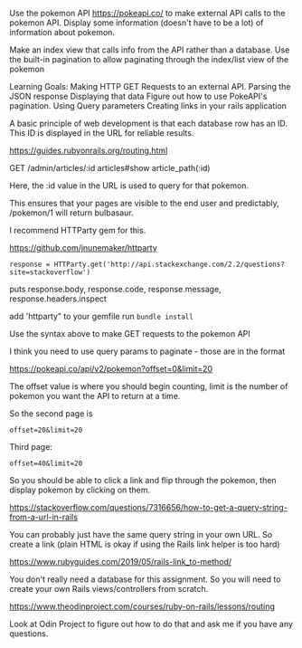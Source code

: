 Use the pokemon API https://pokeapi.co/ to make external API calls to the pokemon API. Display some information (doesn't have to be a lot) of information about pokemon. 

Make an index view that calls info from the API rather than a database. Use the built-in pagination to allow paginating through the index/list view of the pokemon

Learning Goals:
Making HTTP GET Requests to an external API.
Parsing the JSON response
Displaying that data
Figure out how to use PokeAPI's pagination.
Using Query parameters
Creating links in your rails application

A basic principle of web development is that each database row has an ID. This ID is displayed in the URL for reliable results. 

https://guides.rubyonrails.org/routing.html

GET /admin/articles/:id articles#show article_path(:id)

Here, the :id value in the URL is used to query for that pokemon.

This ensures that your pages are visible to the end user and predictably, /pokemon/1 will return bulbasaur.

I recommend HTTParty gem for this.

https://github.com/jnunemaker/httparty

`response = HTTParty.get('http://api.stackexchange.com/2.2/questions?site=stackoverflow')`

puts response.body, response.code, response.message, response.headers.inspect

add 'httparty" to your gemfile 
run `bundle install`

Use the syntax above to make GET requests to the pokemon API

I think you need to use query params to paginate - those are in the format 

https://pokeapi.co/api/v2/pokemon?offset=0&limit=20

The offset value is where you should begin counting, limit is the number of pokemon you want the API to return at a time. 

So the second page is

`offset=20&limit=20`

Third page:

`offset=40&limit=20`

So you should be able to click a link and flip through the pokemon, then display pokemon by clicking on them.

https://stackoverflow.com/questions/7316656/how-to-get-a-query-string-from-a-url-in-rails

You can probably just have the same query string in your own URL. So create a link (plain HTML is okay if using the Rails link helper is too hard)

https://www.rubyguides.com/2019/05/rails-link_to-method/

You don't really need a database for this assignment. So you will need to create your own Rails views/controllers from scratch.

https://www.theodinproject.com/courses/ruby-on-rails/lessons/routing

Look at Odin Project to figure out how to do that and ask me if you have any questions.